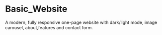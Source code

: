 # Basic_Website
A modern, fully responsive one-page website with dark/light mode, image carousel, about,features and contact form.
